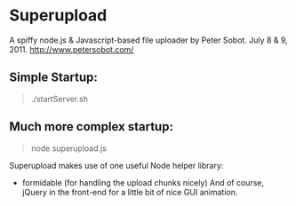Superupload
====================
A spiffy node.js & Javascript-based file uploader by Peter Sobot.
July 8 & 9, 2011. http://www.petersobot.com/

Simple Startup:
---------------
> ./startServer.sh

Much more complex startup:
--------------------------
> node superupload.js

Superupload makes use of one useful Node helper library:
* formidable (for handling the upload chunks nicely)
And of course, jQuery in the front-end for a little bit of nice GUI animation.
